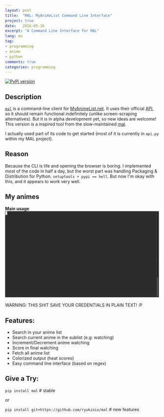 ```yaml
---
layout: post
title:  "MAL: MyAnimeList Command Line Interface"
project: true
date:   2016-05-16
excerpt: "A Command Line Interface for MAL"
lang: en
tag:
- programming
- anime
- python
comments: true
categories: programming
---
```


[![PyPi version](https://img.shields.io/pypi/v/mal.svg)](https://pypi.python.org/pypi/mal/)

## Description

[`mal`](https://github.com/ryukinix/mal) is a command-line client for [MyAnimeList.net](http://myanimelist.net/). It uses their official [API](http://myanimelist.net/modules.php?go=api), so it should remain functional indefinitely (unlike screen-scraping alternatives). But it is in alpha development yet, so new ideas are welcome! This version is a inspired tool from the slow-maintained [mal](https://github.com/pushrax/mal).

I actually used part of its code to get started (most of it is currently in `api.py` within my MAL project).

## Reason

Because the CLI is life and opening the browser is boring. I implemented most of the code in half a day, but the worst part was handling Packaging & Distribution for Python. `setuptools + pypi == hell`. But now I'm okay with this, and it appears to work very well.

## My animes

**Main usage**
![main-usage](../assets/posts/mal/mal-main.gif)

WARNING: THIS SHIT SAVE YOUR CREDENTIALS IN PLAIN TEXT! :P

## Features:

* Search in your anime list
* Search current anime in the sublist (e.g: watching)
* Increment/Decrement anime watching
* Score in final watching
* Fetch all anime list
* Colorized output (heat scores)
* Easy command line interface (based on regex)


## Give a Try:

`pip install mal` # stable

or

`pip install git+https://github.com/ryukinix/mal` # new features
